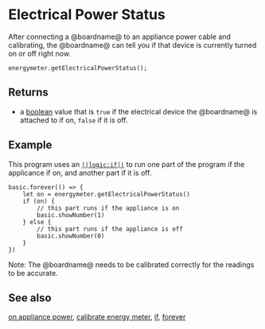 # Electrical Power Status

After connecting a @boardname@ to an appliance power cable and calibrating, the @boardname@ can tell you if that device is currently turned on or off right now.

```sig
energymeter.getElectricalPowerStatus();
```

## Returns
* a [boolean](/blocks/logic/boolean) value that is `true` if the electrical device the @boardname@ is attached to if on, `false` if it is off.

## Example

This program uses an [``||logic:if||``](/blocks/logic/if) to run 
one part of the program if the applicance if on, and 
another part if it is off.

```blocks
basic.forever(() => {
    let on = energymeter.getElectricalPowerStatus()
    if (on) {
        // this part runs if the appliance is on
        basic.showNumber(1)
    } else {
        // this part runs if the appliance is off
        basic.showNumber(0)
    }
})
```

Note: The @boardname@ needs to be calibrated correctly for the readings to be accurate.

## See also

[on appliance power](/makecode-blockeditor/reference/energymeter/on-appliance-power), [calibrate energy meter](/makecode-blockeditor/reference/energymeter/calibrate), [if](/blocks/logic/if), [forever](/makecode-blockeditor/reference/basic/forever)
